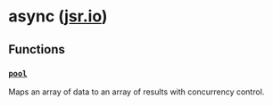 # async ([jsr.io](https://jsr.io/@tugrulates/async))

## Functions

### [`pool`](https://jsr.io/@tugrulates/async/doc/~/pool)

Maps an array of data to an array of results with concurrency control.
